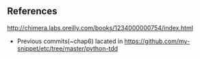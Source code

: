 References
---
http://chimera.labs.oreilly.com/books/1234000000754/index.html

* Previous commits(~chap6) lacated in https://github.com/my-snippet/etc/tree/master/python-tdd
